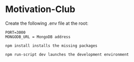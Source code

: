 # Motivation-Club

Create the following .env file at the root:
```
PORT=3000
MONGODB_URL = MongoDB address
```
```
npm install installs the missing packages
```
```
npm run-script dev launches the development environment
```
